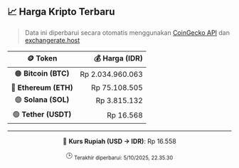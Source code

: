 

<!-- HARGA_KRIPTO -->
## 📈 Harga Kripto Terbaru

> Data ini diperbarui secara otomatis menggunakan [CoinGecko API](https://www.coingecko.com/) dan [exchangerate.host](https://exchangerate.host/)

<div align="center">

| 🪙 Token | 💰 Harga (IDR) |
|:------:|---------------:|
| 🟠 **Bitcoin (BTC)**   | Rp 2.034.960.063 |
| 🔵 **Ethereum (ETH)**  | Rp 75.108.505 |
| 🟣 **Solana (SOL)**    | Rp 3.815.132 |
| 🟢 **Tether (USDT)**   | Rp 16.568 |

---

💱 **Kurs Rupiah (USD → IDR)**: Rp 16.558

🕒 <sub>Terakhir diperbarui: 5/10/2025, 22.35.30</sub>

</div>
<!-- /HARGA_KRIPTO -->